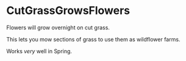 # CutGrassGrowsFlowers

Flowers will grow overnight on cut grass.

This lets you mow sections of grass to use them as wildflower farms.

Works *very* well in Spring.